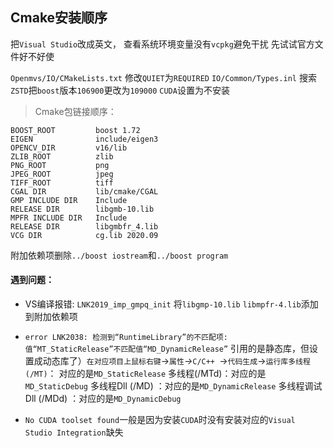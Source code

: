 ## Cmake安装顺序

把`Visual Studio`改成英文，
查看系统环境变量没有`vcpkg`避免干扰
先试试官方文件好不好使

`Openmvs/IO/CMakeLists.txt` 修改`QUIET`为`REQUIRED`
`IO/Common/Types.inl`  搜索`ZSTD`把`boost`版本`106900`更改为`109000`
`CUDA`设置为不安装
> Cmake包链接顺序：
```shell
BOOST_ROOT         boost 1.72
EIGEN              include/eigen3
OPENCV_DIR         v16/lib
ZLIB_ROOT          zlib
PNG_ROOT           png
JPEG_ROOT          jpeg
TIFF_ROOT          tiff 
CGAL DIR           lib/cmake/CGAL
GMP INCLUDE DIR    Include
RELEASE DIR        libgmb-10.lib
MPFR INCLUDE DIR   Include
RELEASE DIR        libgmbfr_4.lib
VCG DIR            cg.lib 2020.09
```
附加依赖项删除`../boost iostream`和`../boost program`

#### 遇到问题：
- VS编译报错: `LNK2019_imp_gmpq_init` 将`libgmp-10.lib` `libmpfr-4.lib`添加到附加依赖项
- `error LNK2038: 检测到“RuntimeLibrary”的不匹配项: 值“MT_StaticRelease”不匹配值“MD_DynamicRelease”` 引用的是静态库，但设置成动态库了）`在对应项目上鼠标右键`->`属性`*->*`C/C++ `->`代码生成`->`运行库多线程(/MT)`：
对应的是`MD_StaticRelease`
多线程(/MTd)：对应的是`MD_StaticDebug`
多线程Dll (/MD) ：对应的是`MD_DynamicRelease`
多线程调试Dll (/MDd) ：对应的是`MD_DynamicDebug`

- `No CUDA toolset found`一般是因为安装`CUDA`时没有安装对应的`Visual Studio Integration`缺失
